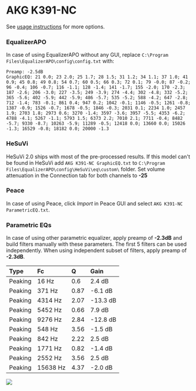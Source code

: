 # AKG K391-NC
See [usage instructions](https://github.com/jaakkopasanen/AutoEq#usage) for more options.

### EqualizerAPO
In case of using EqualizerAPO without any GUI, replace `C:\Program Files\EqualizerAPO\config\config.txt`
with:
```
Preamp: -2.5dB
GraphicEQ: 21 0.0; 23 2.0; 25 1.7; 28 1.5; 31 1.2; 34 1.1; 37 1.0; 41 0.9; 45 0.8; 49 0.8; 54 0.7; 60 0.5; 66 0.3; 72 0.1; 79 -0.0; 87 -0.2; 96 -0.4; 106 -0.7; 116 -1.1; 128 -1.4; 141 -1.7; 155 -2.0; 170 -2.3; 187 -2.6; 206 -3.0; 227 -3.5; 249 -3.9; 274 -4.4; 302 -4.8; 332 -5.2; 365 -5.6; 402 -5.9; 442 -5.9; 486 -5.7; 535 -5.2; 588 -4.2; 647 -2.8; 712 -1.4; 783 -0.1; 861 0.4; 947 0.2; 1042 -0.1; 1146 -0.5; 1261 -0.8; 1387 -0.9; 1526 -0.7; 1678 -0.5; 1846 -0.3; 2031 0.1; 2234 1.0; 2457 1.9; 2703 1.8; 2973 0.6; 3270 -1.4; 3597 -3.6; 3957 -5.5; 4353 -6.2; 4788 -4.1; 5267 -1.1; 5793 1.5; 6373 2.2; 7010 2.1; 7711 -0.4; 8482 -5.7; 9330 -8.7; 10263 -5.9; 11289 -0.5; 12418 0.0; 13660 0.0; 15026 -1.3; 16529 -0.8; 18182 0.0; 20000 -1.3
```

### HeSuVi
HeSuVi 2.0 ships with most of the pre-processed results. If this model can't be found in HeSuVi add
`AKG K391-NC GraphicEQ.txt` to `C:\Program Files\EqualizerAPO\config\HeSuVi\eq\custom\` folder.
Set volume attenuation in the Connection tab for both channels to **-25**

### Peace
In case of using Peace, click *Import* in Peace GUI and select `AKG K391-NC ParametricEQ.txt`.

### Parametric EQs
In case of using other parametric equalizer, apply preamp of **-2.3dB** and build filters manually
with these parameters. The first 5 filters can be used independently.
When using independent subset of filters, apply preamp of **-2.3dB**.

| Type    | Fc       |    Q | Gain     |
|:--------|:---------|:-----|:---------|
| Peaking | 16 Hz    | 0.6  | 2.4 dB   |
| Peaking | 371 Hz   | 0.87 | -6.1 dB  |
| Peaking | 4314 Hz  | 2.07 | -13.3 dB |
| Peaking | 5452 Hz  | 0.66 | 7.9 dB   |
| Peaking | 9276 Hz  | 2.84 | -12.8 dB |
| Peaking | 548 Hz   | 3.56 | -1.5 dB  |
| Peaking | 842 Hz   | 2.22 | 2.5 dB   |
| Peaking | 1771 Hz  | 0.82 | -1.4 dB  |
| Peaking | 2552 Hz  | 3.56 | 2.5 dB   |
| Peaking | 15638 Hz | 4.37 | -2.0 dB  |

![](https://raw.githubusercontent.com/jaakkopasanen/AutoEq/master/results/rtings/avg/AKG%20K391-NC/AKG%20K391-NC.png)